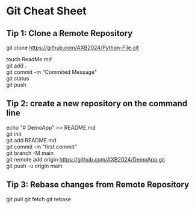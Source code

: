 # Git Cheat Sheet

## Tip 1: Clone a Remote Repository
git clone https://github.com/AXB2024/Python-File.git

touch ReadMe.md  
git add .  
git commit -m "Commited Message"  
git status  
git push  

## Tip 2: create a new repository on the command line
echo "# DemoApp" >> README.md  
git init  
git add README.md  
git commit -m "first commit"  
git branch -M main  
git remote add origin https://github.com/AXB2024/DemoApp.git  
git push -u origin main  

## Tip 3: Rebase changes from Remote Repository
git pull
git fetch 
git rebase
